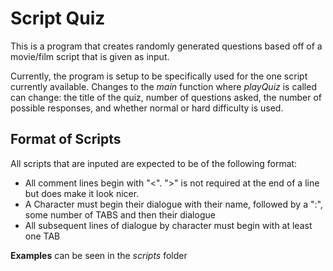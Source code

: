 Script Quiz
===========
This is a program that creates randomly generated questions based off of a movie/film script that is given as input.

Currently, the program is setup to be specifically used for the one script currently available. Changes to the _main_
 function where _playQuiz_ is called can change: the title of the quiz, number of questions asked, the number of possible responses, and whether normal or hard difficulty is used.
 
Format of Scripts
-----------------
All scripts that are inputed are expected to be of the following format:
  * All comment lines begin with "<". ">" is not required at the end of a line but does make it look nicer.
  * A Character must begin their dialogue with their name, followed by a ":", some number of TABS and then their dialogue
  * All subsequent lines of dialogue by character must begin with at least one TAB

**Examples** can be seen in the _scripts_ folder
